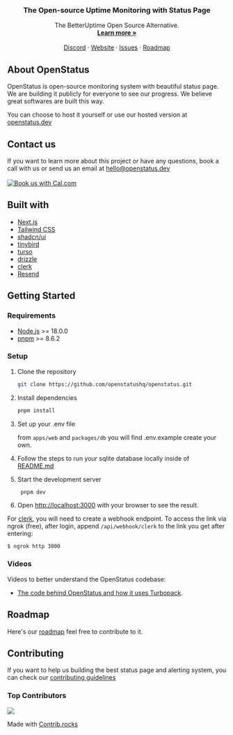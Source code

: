 <p align="center" style="margin-top: 120px">

  <h3 align="center">The Open-source Uptime Monitoring with Status Page
   </h3>

  <p align="center">
    The BetterUptime Open Source Alternative.
    <br />
    <a href="https://www.openstatus.dev"><strong>Learn more »</strong></a>
    <br />
    <br />
    <a href="https://www.openstatus.dev/discord">Discord</a>
    ·
    <a href="https://www.openstatus.dev">Website</a>
    ·
    <a href="https://github.com/openstatushq/openstatus/issues">Issues</a>
    ·
    <a href="https://openstatus.productlane.com/roadmap">Roadmap</a>
  </p>
</p>

## About OpenStatus

OpenStatus is open-source monitoring system with beautiful status page. We are
building it publicly for everyone to see our progress. We believe great
softwares are built this way.

You can choose to host it yourself or use our hosted version at
[openstatus.dev](https://www.openstatus.dev)

## Contact us

If you want to learn more about this project or have any questions, book a call
with us or send us an email at
[hello@openstatus.dev](mailto:hello@openstatus.dev) <br/><br/>
<a href="https://cal.com/thibault-openstatus/30min"><img alt="Book us with Cal.com" src="https://cal.com/book-with-cal-dark.svg" /></a>

## Built with

- [Next.js](https://nextjs.org/)
- [Tailwind CSS](https://tailwindcss.com/)
- [shadcn/ui](https://ui.shadcn.com/)
- [tinybird](http://tinybird.co/?ref=openstatus.dev)
- [turso](http://turso.tech/)
- [drizzle](https://orm.drizzle.team/)
- [clerk](https://clerk.com/)
- [Resend](https://resend.com/)

## Getting Started

### Requirements

- [Node.js](https://nodejs.org/en/) >= 18.0.0
- [pnpm](https://pnpm.io/) >= 8.6.2

### Setup

1. Clone the repository

   ```sh
   git clone https://github.com/openstatushq/openstatus.git
   ```

2. Install dependencies

   ```sh
   pnpm install
   ```

3. Set up your .env file

   from `apps/web` and `packages/db` you will find .env.example create your own.

4. Follow the steps to run your sqlite database locally inside of
   [README.md](https://github.com/openstatusHQ/openstatus/blob/main/packages/db/README.md)

5. Start the development server

   ```sh
    pnpm dev
   ```

6. Open [http://localhost:3000](http://localhost:3000) with your browser to see
   the result.

For [clerk](https://clerk.com), you will need to create a webhook endpoint. To
access the link via ngrok (free), after login, append `/api/webhook/clerk` to
the link you get after entering:

```
$ ngrok http 3000
```

### Videos

Videos to better understand the OpenStatus codebase:

* [The code behind OpenStatus and how it uses Turbopack](https://youtube.com/watch?v=PYfSJATE8v8).

## Roadmap

Here's our [roadmap](https://openstatus.productlane.com/roadmap) feel free to
contribute to it.

## Contributing

If you want to help us building the best status page and alerting system, you
can check our
[contributing guidelines](https://github.com/openstatusHQ/openstatus/blob/main/CONTRIBUTING.MD)

### Top Contributors

<a href="https://github.com/openstatushq/openstatus/graphs/contributors">
  <img src="https://contrib.rocks/image?repo=openstatushq/openstatus" />
</a>

Made with [Contrib.rocks](https://contrib.rocks)

